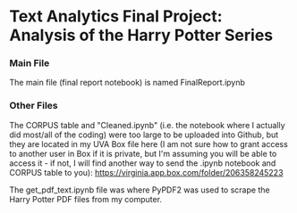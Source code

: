 # Text Analytics Final Project: Analysis of the Harry Potter Series

### Main File

The main file (final report notebook) is named FinalReport.ipynb

### Other Files

The CORPUS table and "Cleaned.ipynb" (i.e. the notebook where I actually did most/all of the coding) were too large to be uploaded into Github, but they are located in my UVA Box file here (I am not sure how to grant access to another user in Box if it is private, but I'm assuming you will be able to access it - if not, I will find another way to send the .ipynb notebook and CORPUS table to you): https://virginia.app.box.com/folder/206358245223

The get_pdf_text.ipynb file was where PyPDF2 was used to scrape the Harry Potter PDF files from my computer.
